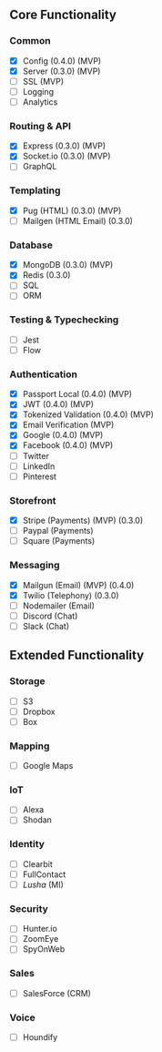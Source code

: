 ## Core Functionality

### Common
- [x] Config (0.4.0) (MVP)
- [x] Server (0.3.0) (MVP)
- [ ] SSL (MVP)
- [ ] Logging
- [ ] Analytics

### Routing & API
- [x] Express (0.3.0) (MVP)
- [x] Socket.io (0.3.0) (MVP)
- [ ] GraphQL

### Templating
- [x] Pug (HTML) (0.3.0) (MVP)
- [ ] Mailgen (HTML Email) (0.3.0)

### Database
- [x] MongoDB (0.3.0) (MVP)
- [x] Redis (0.3.0)
- [ ] SQL
- [ ] ORM

### Testing & Typechecking
- [ ] Jest 
- [ ] Flow

### Authentication
- [x] Passport Local (0.4.0) (MVP)
- [x] JWT (0.4.0) (MVP)
- [x] Tokenized Validation (0.4.0) (MVP)
- [x] Email Verification (MVP)
- [x] Google (0.4.0) (MVP)
- [x] Facebook (0.4.0) (MVP)
- [ ] Twitter
- [ ] LinkedIn
- [ ] Pinterest

### Storefront
- [x] Stripe (Payments) (MVP) (0.3.0)
- [ ] Paypal (Payments)
- [ ] Square (Payments)

### Messaging
- [x] Mailgun (Email) (MVP) (0.4.0)
- [x] Twilio (Telephony) (0.3.0)
- [ ] Nodemailer (Email)
- [ ] Discord (Chat)
- [ ] Slack (Chat)

## Extended Functionality

### Storage
- [ ] S3
- [ ] Dropbox
- [ ] Box

### Mapping
- [ ] Google Maps

### IoT
- [ ] Alexa
- [ ] Shodan

### Identity
- [ ] Clearbit
- [ ] FullContact
- [ ] *Lusha* (MI)

### Security
- [ ] Hunter.io
- [ ] ZoomEye
- [ ] SpyOnWeb

### Sales
- [ ] SalesForce (CRM)

### Voice
- [ ] Houndify
